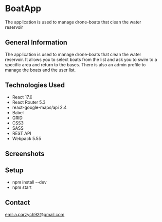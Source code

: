 # BoatApp
The application is used to manage drone-boats that clean the water reservoir

## General Information
The application is used to manage drone-boats that clean the water reservoir. 
It allows you to select boats from the list and ask you to swim to a specific area and return to the bases. There is also an admin profile to manage the boats and the user list.

## Technologies Used
- React 17.0
- React Router 5.3
- react-google-maps/api 2.4
- Babel
- GRID
- CSS3
- SASS
- REST API
- Webpack 5.55

## Screenshots

## Setup
- npm install --dev
- npm start

## Contact
emilia.parzych92@gmail.com
